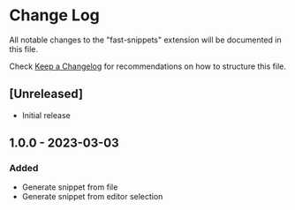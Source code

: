 # Change Log

All notable changes to the "fast-snippets" extension will be documented in this file.

Check [Keep a Changelog](http://keepachangelog.com/) for recommendations on how to structure this file.

## [Unreleased]

- Initial release

## 1.0.0 - 2023-03-03
### Added

 - Generate snippet from file
 - Generate snippet from editor selection

